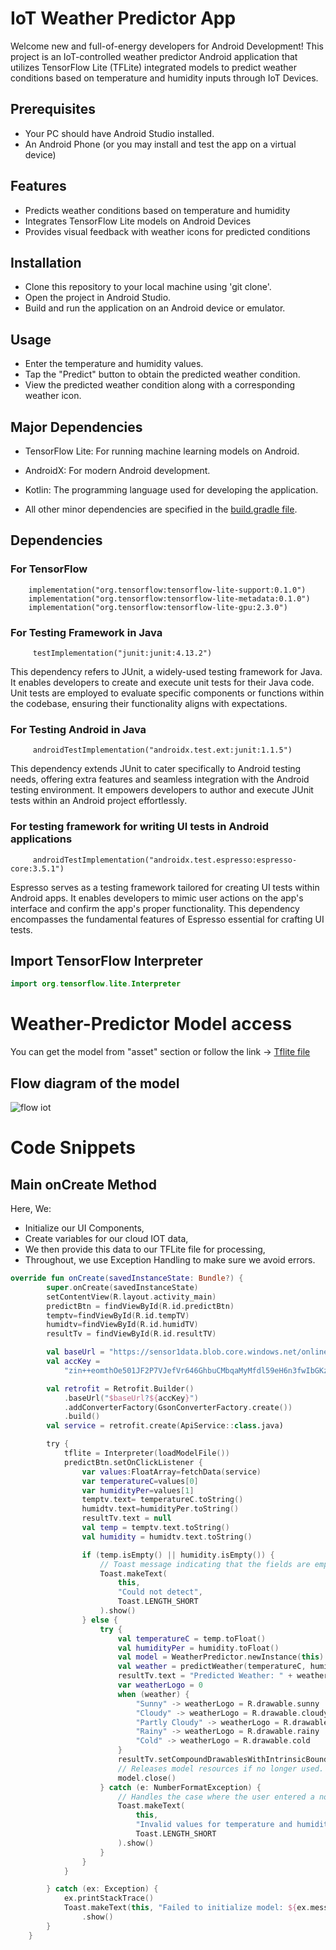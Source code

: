 # IoT Weather Predictor App

Welcome new and full-of-energy developers for Android Development! This project is an IoT-controlled weather predictor Android application that utilizes TensorFlow Lite (TFLite) integrated models to predict weather conditions based on temperature and humidity inputs through IoT Devices.

## Prerequisites
+ Your PC should have Android Studio installed.
+ An Android Phone (or you may install and test the app on a virtual device)

## Features

+ Predicts weather conditions based on temperature and humidity
+ Integrates TensorFlow Lite models on Android Devices
+ Provides visual feedback with weather icons for predicted conditions

## Installation

+ Clone this repository to your local machine using 'git clone'.
+ Open the project in Android Studio.
+ Build and run the application on an Android device or emulator.

## Usage

+ Enter the temperature and humidity values.
+ Tap the "Predict" button to obtain the predicted weather condition.
+ View the predicted weather condition along with a corresponding weather icon.

## Major Dependencies

+ TensorFlow Lite: For running machine learning models on Android.
+ AndroidX: For modern Android development.
+ Kotlin: The programming language used for developing the application.

+ All other minor dependencies are specified in the [build.gradle file](https://github.com/adsmehra/IOT-Weather-Predictor/blob/main/app/build.gradle.kts).

## Dependencies 
### For TensorFlow

```
    implementation("org.tensorflow:tensorflow-lite-support:0.1.0")
    implementation("org.tensorflow:tensorflow-lite-metadata:0.1.0")
    implementation("org.tensorflow:tensorflow-lite-gpu:2.3.0")
````


### For Testing Framework in Java
```
     testImplementation("junit:junit:4.13.2")
````
This dependency refers to JUnit, a widely-used testing framework for Java. It enables developers to create and execute unit tests for their Java code. Unit tests are employed to evaluate specific components or functions within the codebase, ensuring their functionality aligns with expectations.


### For Testing Android in Java
```
     androidTestImplementation("androidx.test.ext:junit:1.1.5")
````
This dependency extends JUnit to cater specifically to Android testing needs, offering extra features and seamless integration with the Android testing environment. It empowers developers to author and execute JUnit tests within an Android project effortlessly.


### For testing framework for writing UI tests in Android applications
```
     androidTestImplementation("androidx.test.espresso:espresso-core:3.5.1")
````
Espresso serves as a testing framework tailored for creating UI tests within Android apps. It enables developers to mimic user actions on the app's interface and confirm the app's proper functionality. This dependency encompasses the fundamental features of Espresso essential for crafting UI tests.

## Import TensorFlow Interpreter
```kotlin
import org.tensorflow.lite.Interpreter
```


# Weather-Predictor Model access
You can get the model from "asset" section or follow the link -> [Tflite file](https://github.com/adsmehra/IOT-Weather-Predictor/blob/main/app/src/main/assets/Weather_predictor.tflite)

## Flow diagram of the model
![flow iot](https://github.com/adsmehra/IOT-Weather-Predictor/assets/64251955/fa75ef1b-2c70-4941-b041-cf6c83e6696f)

# Code Snippets

## Main onCreate Method

Here, We:
+ Initialize our UI Components,
+ Create variables for our cloud IOT data,
+ We then provide this data to our TFLite file for processing,
+ Throughout, we use Exception Handling to make sure we avoid errors.
```kotlin
override fun onCreate(savedInstanceState: Bundle?) {
        super.onCreate(savedInstanceState)
        setContentView(R.layout.activity_main)
        predictBtn = findViewById(R.id.predictBtn)
        temptv=findViewById(R.id.tempTV)
        humidtv=findViewById(R.id.humidTV)
        resultTv = findViewById(R.id.resultTV)

        val baseUrl = "https://sensor1data.blob.core.windows.net/onlinesensordata/"
        val accKey =
            "zin++eomthOe501JF2P7VJefVr646GhbuCMbqaMyMfdl59eH6n3fwIbGKzuzbnfyg61aRqE1cjsv+ASt5YbUjQ=="

        val retrofit = Retrofit.Builder()
            .baseUrl("$baseUrl?${accKey}")
            .addConverterFactory(GsonConverterFactory.create())
            .build()
        val service = retrofit.create(ApiService::class.java)

        try {
            tflite = Interpreter(loadModelFile())
            predictBtn.setOnClickListener {
                var values:FloatArray=fetchData(service)
                var temperatureC=values[0]
                var humidityPer=values[1]
                temptv.text= temperatureC.toString()
                humidtv.text=humidityPer.toString()
                resultTv.text = null
                val temp = temptv.text.toString()
                val humidity = humidtv.text.toString()

                if (temp.isEmpty() || humidity.isEmpty()) {
                    // Toast message indicating that the fields are empty
                    Toast.makeText(
                        this,
                        "Could not detect",
                        Toast.LENGTH_SHORT
                    ).show()
                } else {
                    try {
                        val temperatureC = temp.toFloat()
                        val humidityPer = humidity.toFloat()
                        val model = WeatherPredictor.newInstance(this)
                        val weather = predictWeather(temperatureC, humidityPer)
                        resultTv.text = "Predicted Weather: " + weather
                        var weatherLogo = 0
                        when (weather) {
                            "Sunny" -> weatherLogo = R.drawable.sunny
                            "Cloudy" -> weatherLogo = R.drawable.cloudy
                            "Partly Cloudy" -> weatherLogo = R.drawable.partly_cloudy
                            "Rainy" -> weatherLogo = R.drawable.rainy
                            "Cold" -> weatherLogo = R.drawable.cold
                        }
                        resultTv.setCompoundDrawablesWithIntrinsicBounds(0, weatherLogo, 0, 0)
                        // Releases model resources if no longer used.
                        model.close()
                    } catch (e: NumberFormatException) {
                        // Handles the case where the user entered a non-numeric value
                        Toast.makeText(
                            this,
                            "Invalid values for temperature and humidity",
                            Toast.LENGTH_SHORT
                        ).show()
                    }
                }
            }

        } catch (ex: Exception) {
            ex.printStackTrace()
            Toast.makeText(this, "Failed to initialize model: ${ex.message}", Toast.LENGTH_SHORT)
                .show()
        }
    }
```


